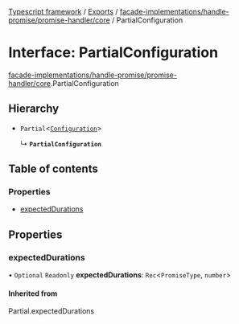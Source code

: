 [Typescript framework](../index.md) / [Exports](../modules.md) / [facade-implementations/handle-promise/promise-handler/core](../modules/facade_implementations_handle_promise_promise_handler_core.md) / PartialConfiguration

# Interface: PartialConfiguration

[facade-implementations/handle-promise/promise-handler/core](../modules/facade_implementations_handle_promise_promise_handler_core.md).PartialConfiguration

## Hierarchy

- `Partial`<[`Configuration`](facade_implementations_handle_promise_promise_handler_core.Configuration.md)\>

  ↳ **`PartialConfiguration`**

## Table of contents

### Properties

- [expectedDurations](facade_implementations_handle_promise_promise_handler_core.PartialConfiguration.md#expecteddurations)

## Properties

### expectedDurations

• `Optional` `Readonly` **expectedDurations**: `Rec`<`PromiseType`, `number`\>

#### Inherited from

Partial.expectedDurations
